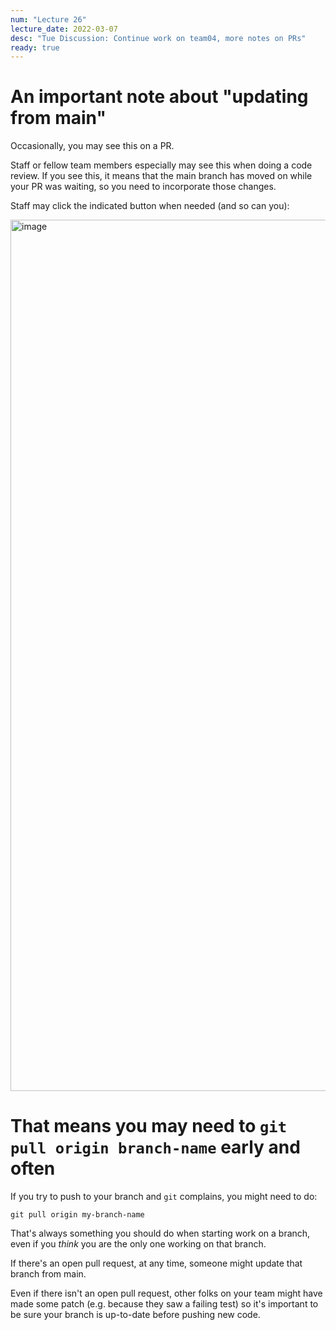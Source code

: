 ```yaml
---
num: "Lecture 26"
lecture_date: 2022-03-07
desc: "Tue Discussion: Continue work on team04, more notes on PRs"
ready: true
---
```


# An important note about "updating from main"

Occasionally, you may see this on a PR.   

Staff  or fellow team members especially may see this when doing a code review. 
If you see this, it means that the main branch has moved on while your PR was waiting, 
so you need to incorporate those changes.  

Staff may click the indicated button when needed (and so can you):

<img width="1394" alt="image" src="https://user-images.githubusercontent.com/1119017/157315516-c2738816-3392-4dd8-a1d4-9bfdeb96f40e.png">

# That means you may need to `git pull origin branch-name` early and often

If you try to push to your branch and `git` complains, you might need to do:

```
git pull origin my-branch-name
```

That's always something you should do when starting work on a branch, even if you *think* you are the only one working
on that branch.  

If there's an open pull request, at any time, someone might update that branch from main.

Even if there isn't an open pull request, other folks on your team might have made some patch (e.g. because they saw a failing test)
so it's important to be sure your branch is up-to-date before pushing new code.
